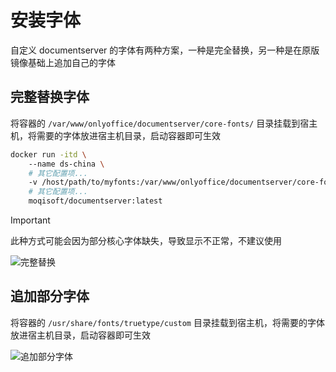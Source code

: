 # 安装字体

自定义 documentserver 的字体有两种方案，一种是完全替换，另一种是在原版镜像基础上追加自己的字体

## 完整替换字体

将容器的 `/var/www/onlyoffice/documentserver/core-fonts/` 目录挂载到宿主机，将需要的字体放进宿主机目录，启动容器即可生效

```bash
docker run -itd \    
    --name ds-china \  
    # 其它配置项...  
    -v /host/path/to/myfonts:/var/www/onlyoffice/documentserver/core-fonts  \       
    # 其它配置项...
    moqisoft/documentserver:latest
```

> [!IMPORTANT]
> 此种方式可能会因为部分核心字体缺失，导致显示不正常，不建议使用

![完整替换](/images/font1.png)


## 追加部分字体

将容器的 `/usr/share/fonts/truetype/custom` 目录挂载到宿主机，将需要的字体放进宿主机目录，启动容器即可生效

![追加部分字体](/images/font2.png)
